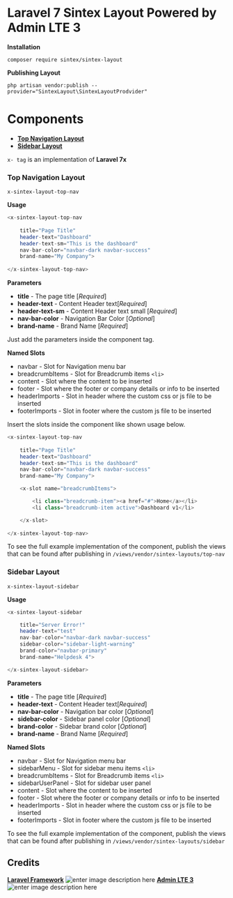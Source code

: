 
# Laravel 7 Sintex Layout Powered by Admin LTE 3

**Installation**

    composer require sintex/sintex-layout
**Publishing Layout**

    php artisan vendor:publish --provider="SintexLayout\SintexLayoutProdvider"

# Components


 - **[Top Navigation Layout](https://github.com/sintexph/sintex-layout#top-navigation-layout "Top Navigation Layout")**
 - **[Sidebar Layout](https://github.com/sintexph/sintex-layout#sidebar-layout "Sidebar Layout")**
 

`x- tag` is an implementation of **Laravel 7x**


### Top Navigation Layout 

`x-sintex-layout-top-nav`
    
**Usage**

```php
<x-sintex-layout-top-nav  
    
    title="Page Title" 
    header-text="Dashboard" 
    header-text-sm="This is the dashboard" 
    nav-bar-color="navbar-dark navbar-success"  
    brand-name="My Company">
    
</x-sintex-layout-top-nav>
```

**Parameters**

 - **title**  - The page title [*Required*]
 - **header-text** - Content Header text[*Required*]
 - **header-text-sm** - Content Header text small [*Required*]
 - **nav-bar-color** - Navigation Bar Color [*Optional*]
 - **brand-name** - Brand Name [*Required*]

Just add the parameters inside the component tag.

**Named Slots**

 - navbar - Slot for Navigation menu bar
 - breadcrumbItems  - Slot for Breadcrumb items `<li>`
 - content - Slot where the content to be inserted
 - footer  - Slot where the footer or company details or info to be inserted
 - headerImports - Slot in header where the custom css or js file to be inserted
 - footerImports - Slot in footer where the custom js file to be inserted

Insert the slots inside the component like shown usage below.
 
```php
<x-sintex-layout-top-nav  
    
    title="Page Title" 
    header-text="Dashboard" 
    header-text-sm="This is the dashboard" 
    nav-bar-color="navbar-dark navbar-success"  
    brand-name="My Company">

    <x-slot name="breadcrumbItems">

        <li class="breadcrumb-item"><a href="#">Home</a></li>
        <li class="breadcrumb-item active">Dashboard v1</li>

    </x-slot>
    
</x-sintex-layout-top-nav>
```
To see the full example implementation of the component, publish the views that can be found after publishing in `/views/vendor/sintex-layouts/top-nav`



### Sidebar Layout
`x-sintex-layout-sidebar`

**Usage**
```php
<x-sintex-layout-sidebar 

	title="Server Error!" 
	header-text="test" 
	nav-bar-color="navbar-dark navbar-success"
	sidebar-color="sidebar-light-warning" 
	brand-color="navbar-primary" 
	brand-name="Helpdesk 4">

</x-sintex-layout-sidebar>
```
**Parameters**

 - **title**  - The page title [*Required*]
 - **header-text** - Content Header text[*Required*]
 - **nav-bar-color** - Navigation bar color [*Optional*]
 - **sidebar-color** - Sidebar panel color [*Optional*]
 - **brand-color** - Sidebar brand color [*Optional*]
 - **brand-name** - Brand Name [*Required*]
 
**Named Slots**

 - navbar - Slot for Navigation menu bar
 - sidebarMenu - Slot for sidebar menu items `<li>`
 - breadcrumbItems  - Slot for Breadcrumb items `<li>`
 - sidebarUserPanel - Slot for sidebar user panel
 - content - Slot where the content to be inserted
 - footer  - Slot where the footer or company details or info to be inserted
 - headerImports - Slot in header where the custom css or js file to be inserted
 - footerImports - Slot in footer where the custom js file to be inserted
 
To see the full example implementation of the component, publish the views that can be found after publishing in `/views/vendor/sintex-layouts/sidebar`


## Credits

 [**Laravel Framework**](https://github.com/laravel/laravel) ![enter image description here](https://camo.githubusercontent.com/c4b3056564d4d97f40afa08cffefa26c2a695316/68747470733a2f2f7265732e636c6f7564696e6172792e636f6d2f6474666276766b79702f696d6167652f75706c6f61642f76313536363333313337372f6c61726176656c2d6c6f676f6c6f636b75702d636d796b2d7265642e737667)
[**Admin LTE 3**](https://github.com/ColorlibHQ/AdminLTE/)![enter image description here](https://camo.githubusercontent.com/27d69461ad4caeb670264814c1fb624faadc9dca/68747470733a2f2f61646d696e6c74652e696f2f41646d696e4c5445332e706e67)
